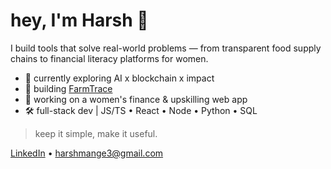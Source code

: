 # hey, I'm Harsh 👋

I build tools that solve real-world problems — from transparent food supply chains to financial literacy platforms for women.

- 🧠 currently exploring AI x blockchain x impact
- 🚀 building [FarmTrace](https://github.com/yourusername/farmtrace)
- 💼 working on a women's finance & upskilling web app
- 🛠️ full-stack dev | JS/TS • React • Node • Python • SQL

> keep it simple, make it useful.

[LinkedIn](https://www.linkedin.com/in/harsh-mange) • harshmange3@gmail.com

